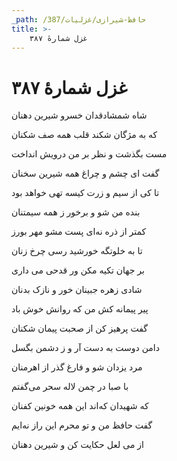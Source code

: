 ```yaml
---
_path: /حافظ-شیرازی/غزلیات/387
title: >-
    غزل شمارهٔ ۳۸۷
---
```

# غزل شمارهٔ ۳۸۷

<div class="b" id="bn1"><div class="m1"><p>شاه شمشادقدان خسرو شیرین دهنان</p></div>
<div class="m2"><p>که به مژگان شکند قلب همه صف شکنان</p></div></div>
<div class="b" id="bn2"><div class="m1"><p>مست بگذشت و نظر بر من درویش انداخت</p></div>
<div class="m2"><p>گفت ای چشم و چراغ همه شیرین سخنان</p></div></div>
<div class="b" id="bn3"><div class="m1"><p>تا کی از سیم و زرت کیسه تهی خواهد بود</p></div>
<div class="m2"><p>بنده من شو و برخور ز همه سیمتنان</p></div></div>
<div class="b" id="bn4"><div class="m1"><p>کمتر از ذره نه‌ای پست مشو مهر بورز</p></div>
<div class="m2"><p>تا به خلوتگه خورشید رسی چرخ زنان</p></div></div>
<div class="b" id="bn5"><div class="m1"><p>بر جهان تکیه مکن ور قدحی می داری</p></div>
<div class="m2"><p>شادی زهره جبینان خور و نازک بدنان</p></div></div>
<div class="b" id="bn6"><div class="m1"><p>پیر پیمانه کش من که روانش خوش باد</p></div>
<div class="m2"><p>گفت پرهیز کن از صحبت پیمان شکنان</p></div></div>
<div class="b" id="bn7"><div class="m1"><p>دامن دوست به دست آر و ز دشمن بگسل</p></div>
<div class="m2"><p>مرد یزدان شو و فارغ گذر از اهرمنان</p></div></div>
<div class="b" id="bn8"><div class="m1"><p>با صبا در چمن لاله سحر می‌گفتم</p></div>
<div class="m2"><p>که شهیدان که‌اند این همه خونین کفنان</p></div></div>
<div class="b" id="bn9"><div class="m1"><p>گفت حافظ من و تو محرم این راز نه‌ایم</p></div>
<div class="m2"><p>از می لعل حکایت کن و شیرین دهنان</p></div></div>
